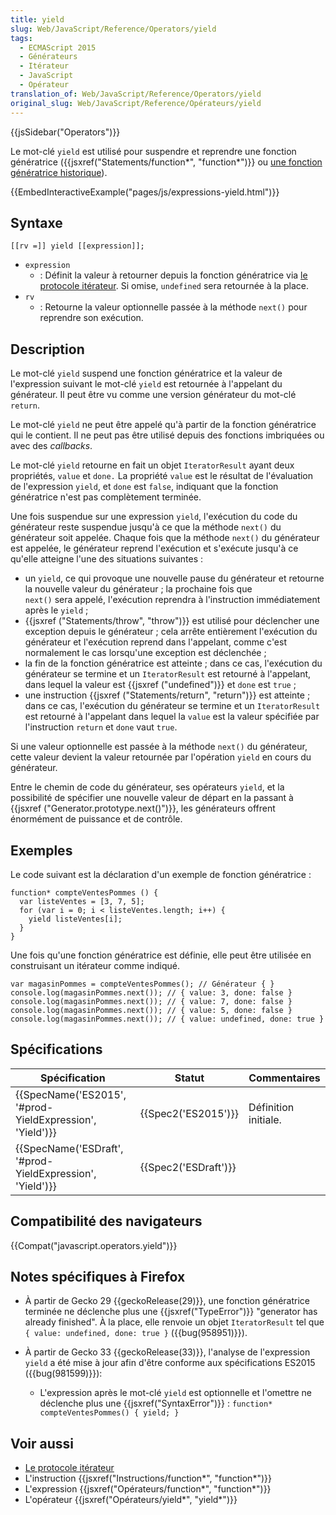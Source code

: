 ```yaml
---
title: yield
slug: Web/JavaScript/Reference/Operators/yield
tags:
  - ECMAScript 2015
  - Générateurs
  - Itérateur
  - JavaScript
  - Opérateur
translation_of: Web/JavaScript/Reference/Operators/yield
original_slug: Web/JavaScript/Reference/Opérateurs/yield
---
```

{{jsSidebar("Operators")}}

Le mot-clé `yield` est utilisé pour suspendre et reprendre une fonction génératrice ({{jsxref("Statements/function*", "function*")}} ou [une fonction génératrice historique](/fr/docs/Web/JavaScript/Reference/Statements/Legacy_generator_function)).

{{EmbedInteractiveExample("pages/js/expressions-yield.html")}}

## Syntaxe

    [[rv =]] yield [[expression]];

- `expression`
  - : Définit la valeur à retourner depuis la fonction génératrice via [le protocole itérateur](/fr/docs/Web/JavaScript/Reference/Les_protocoles_iteration#Le_protocole_«_itérateur_»). Si omise, `undefined` sera retournée à la place.
- `rv`
  - : Retourne la valeur optionnelle passée à la méthode `next()` pour reprendre son exécution.

## Description

Le mot-clé `yield` suspend une fonction génératrice et la valeur de l'expression suivant le mot-clé `yield` est retournée à l'appelant du générateur. Il peut être vu comme une version générateur du mot-clé `return`.

Le mot-clé `yield` ne peut être appelé qu'à partir de la fonction génératrice qui le contient. Il ne peut pas être utilisé depuis des fonctions imbriquées ou avec des _callbacks_.

Le mot-clé `yield` retourne en fait un objet `IteratorResult` ayant deux propriétés, `value` et `done.` La propriété `value` est le résultat de l'évaluation de l'expression `yield`, et `done` est `false`, indiquant que la fonction génératrice n'est pas complètement terminée.

Une fois suspendue sur une expression `yield`, l'exécution du code du générateur reste suspendue jusqu'à ce que la méthode `next()` du générateur soit appelée. Chaque fois que la méthode `next()` du générateur est appelée, le générateur reprend l'exécution et s'exécute jusqu'à ce qu'elle atteigne l'une des situations suivantes :

- un `yield`, ce qui provoque une nouvelle pause du générateur et retourne la nouvelle valeur du générateur ; la prochaine fois que `next()` sera appelé, l'exécution reprendra à l'instruction immédiatement après le `yield` ;
- {{jsxref ("Statements/throw", "throw")}} est utilisé pour déclencher une exception depuis le générateur ; cela arrête entièrement l'exécution du générateur et l'exécution reprend dans l'appelant, comme c'est normalement le cas lorsqu'une exception est déclenchée ;
- la fin de la fonction génératrice est atteinte ; dans ce cas, l'exécution du générateur se termine et un `IteratorResult` est retourné à l'appelant, dans lequel la valeur est {{jsxref ("undefined")}} et `done` est `true` ;
- une instruction {{jsxref ("Statements/return", "return")}} est atteinte ; dans ce cas, l'exécution du générateur se termine et un `IteratorResult` est retourné à l'appelant dans lequel la `value` est la valeur spécifiée par l'instruction `return` et `done` vaut `true`.

Si une valeur optionnelle est passée à la méthode `next()` du générateur, cette valeur devient la valeur retournée par l'opération `yield` en cours du générateur.

Entre le chemin de code du générateur, ses opérateurs `yield`, et la possibilité de spécifier une nouvelle valeur de départ en la passant à {{jsxref ("Generator.prototype.next()")}}, les générateurs offrent énormément de puissance et de contrôle.

## Exemples

Le code suivant est la déclaration d'un exemple de fonction génératrice :

    function* compteVentesPommes () {
      var listeVentes = [3, 7, 5];
      for (var i = 0; i < listeVentes.length; i++) {
        yield listeVentes[i];
      }
    }

Une fois qu'une fonction génératrice est définie, elle peut être utilisée en construisant un itérateur comme indiqué.

    var magasinPommes = compteVentesPommes(); // Générateur { }
    console.log(magasinPommes.next()); // { value: 3, done: false }
    console.log(magasinPommes.next()); // { value: 7, done: false }
    console.log(magasinPommes.next()); // { value: 5, done: false }
    console.log(magasinPommes.next()); // { value: undefined, done: true }

## Spécifications

| Spécification                                                                | Statut                       | Commentaires         |
| ---------------------------------------------------------------------------- | ---------------------------- | -------------------- |
| {{SpecName('ES2015', '#prod-YieldExpression', 'Yield')}} | {{Spec2('ES2015')}}     | Définition initiale. |
| {{SpecName('ESDraft', '#prod-YieldExpression', 'Yield')}} | {{Spec2('ESDraft')}} |                      |

## Compatibilité des navigateurs

{{Compat("javascript.operators.yield")}}

## Notes spécifiques à Firefox

- À partir de Gecko 29 {{geckoRelease(29)}}, une fonction génératrice terminée ne déclenche plus une {{jsxref("TypeError")}} "generator has already finished". À la place, elle renvoie un objet `IteratorResult` tel que `{ value: undefined, done: true }` ({{bug(958951)}}).
- À partir de Gecko 33 {{geckoRelease(33)}}, l'analyse de l'expression `yield` a été mise à jour afin d'être conforme aux spécifications ES2015 ({{bug(981599)}}):

  - L'expression après le mot-clé `yield` est optionnelle et l'omettre ne déclenche plus une {{jsxref("SyntaxError")}} : `function* compteVentesPommes() { yield; }`

## Voir aussi

- [Le protocole itérateur](/fr/docs/Web/JavaScript/Guide/Le_protocole_iterator)
- L'instruction {{jsxref("Instructions/function*", "function*")}}
- L'expression {{jsxref("Opérateurs/function*", "function*")}}
- L'opérateur {{jsxref("Opérateurs/yield*", "yield*")}}
